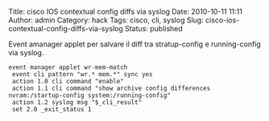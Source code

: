 Title: cisco IOS contextual config diffs via syslog
Date: 2010-10-11 11:11
Author: admin
Category: hack
Tags: cisco, cli, syslog
Slug: cisco-ios-contextual-config-diffs-via-syslog
Status: published

Event amanager applet per salvare il diff tra stratup-config e
running-config via syslog.

```
event manager applet wr-mem-match 
 event cli pattern "wr.* mem.*" sync yes
 action 1.0 cli command "enable"
 action 1.1 cli command "show archive config differences nvram:/startup-config system:/running-config"
 action 1.2 syslog msg "$_cli_result"
 set 2.0 _exit_status 1
```

